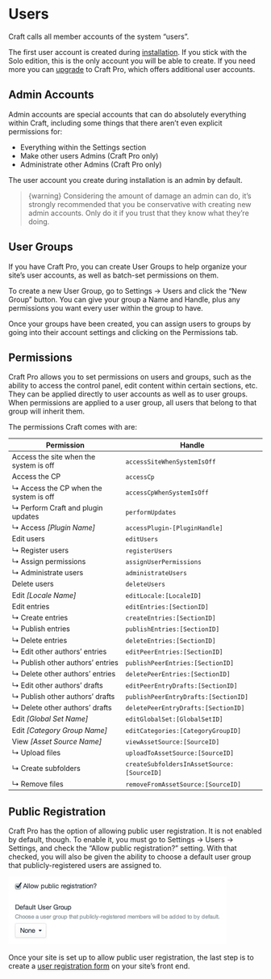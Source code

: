 # Users

Craft calls all member accounts of the system “users”.

The first user account is created during [installation](installing.md). If you stick with the Solo edition, this is the only account you will be able to create. If you need more you can [upgrade](/pricing) to Craft Pro, which offers additional user accounts.

## Admin Accounts

Admin accounts are special accounts that can do absolutely everything within Craft, including some things that there aren’t even explicit permissions for:

* Everything within the Settings section
* Make other users Admins (Craft Pro only)
* Administrate other Admins (Craft Pro only)

The user account you create during installation is an admin by default.

> {warning} Considering the amount of damage an admin can do, it’s strongly recommended that you be conservative with creating new admin accounts. Only do it if you trust that they know what they’re doing.

## User Groups

If you have Craft Pro, you can create User Groups to help organize your site’s user accounts, as well as batch-set permissions on them.

To create a new User Group, go to Settings → Users and click the “New Group” button. You can give your group a Name and Handle, plus any permissions you want every user within the group to have.

Once your groups have been created, you can assign users to groups by going into their account settings and clicking on the Permissions tab.

## Permissions

Craft Pro allows you to set permissions on users and groups, such as the ability to access the control panel, edit content within certain sections, etc. They can be applied directly to user accounts as well as to user groups. When permissions are applied to a user group, all users that belong to that group will inherit them.

The permissions Craft comes with are:

Permission | Handle
-|-
Access the site when the system is off | `accessSiteWhenSystemIsOff`
Access the CP | `accessCp`
↳  Access the CP when the system is off | `accessCpWhenSystemIsOff`
↳  Perform Craft and plugin updates | `performUpdates`
↳  Access _[Plugin Name]_ | `accessPlugin-[PluginHandle]`
Edit users | `editUsers`
↳  Register users | `registerUsers`
↳  Assign permissions | `assignUserPermissions`
↳  Administrate users | `administrateUsers`
Delete users | `deleteUsers`
Edit _[Locale Name]_ | `editLocale:[LocaleID]`
Edit entries | `editEntries:[SectionID]`
↳  Create entries | `createEntries:[SectionID]`
↳  Publish entries | `publishEntries:[SectionID]`
↳  Delete entries | `deleteEntries:[SectionID]`
↳  Edit other authors’ entries | `editPeerEntries:[SectionID]`
      ↳  Publish other authors’ entries | `publishPeerEntries:[SectionID]`
      ↳  Delete other authors’ entries | `deletePeerEntries:[SectionID]`
↳  Edit other authors’ drafts | `editPeerEntryDrafts:[SectionID]`
      ↳  Publish other authors’ drafts | `publishPeerEntryDrafts:[SectionID]`
      ↳  Delete other authors’ drafts | `deletePeerEntryDrafts:[SectionID]`
Edit _[Global Set Name]_ | `editGlobalSet:[GlobalSetID]`
Edit _[Category Group Name]_ | `editCategories:[CategoryGroupID]`
View _[Asset Source Name]_ | `viewAssetSource:[SourceID]`
↳  Upload files | `uploadToAssetSource:[SourceID]`
↳  Create subfolders | `createSubfoldersInAssetSource:[SourceID]`
↳  Remove files | `removeFromAssetSource:[SourceID]`

## Public Registration

Craft Pro has the option of allowing public user registration. It is not enabled by default, though. To enable it, you must go to Settings → Users → Settings, and check the “Allow public registration?” setting. With that checked, you will also be given the ability to choose a default user group that publicly-registered users are assigned to.

<img src="assets/users-settings-publicregistration.2x.jpg" width="432" alt="Users Settings Public Registration 2x.">

Once your site is set up to allow public user registration, the last step is to create a [user registration form](templating/user-registration-form.md) on your site’s front end.
